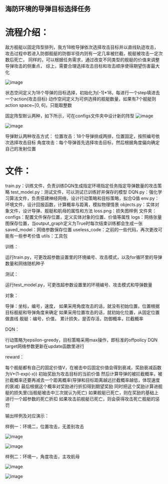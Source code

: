 ## 海防环境的导弹目标选择任务

# 流程介绍：

敌方舰艇以固定阵型排列，我方18枚导弹依次选择攻击目标并以直线轨迹攻击，
攻击过程中若进入防御舰艇的防御半径内则有一定几率被拦截，舰艇被攻击一定次数后死亡，
同样的，可以根据任务需求，通过改变不同类型的舰艇的价值来调整导弹攻击的侧重点，
综上，需要合理选择攻击目标和攻击顺序使得期望伤害最大化

![image](https://user-images.githubusercontent.com/32588806/110740733-7f60dd00-826e-11eb-81f0-7af663045c5c.png)


状态空间定义为18个导弹的目标选择，初始化为[-1]*18，每进行一个step填进去一个action(攻击目标)
动作空间定义为可供选择的舰艇数量，如果有7个舰艇则action space~[0, 6]，只能取整数


固定阵型默认两种，如下所示，可在configs文件夹中设计新的阵型
![image](https://user-images.githubusercontent.com/32588806/110739478-3c9e0580-826c-11eb-842e-01acdabdf65e.png)

![image](https://user-images.githubusercontent.com/32588806/110739530-53dcf300-826c-11eb-9864-4f963481f25d.png)


导弹默认两种攻击方式：
位置攻击：18个导弹排成两排，位置固定，按照编号依次选择攻击目标
角度攻击：每个导弹首先选择攻击目标，然后根据角度偏向确定自己的发射位置


# 文件：

train.py：训练文件，负责训练DQN生成指定环境指定任务指定导弹数量的攻击策略
test_model.py：测试文件，可以测试已训练好并保存的模型
DQN.py：强化学习算法文件，负责搭建神经网络，设计行动策略和目标策略，拟合Q值
env.py：环境文件，设计回报函数，计算概率与距离，模拟物理情景
objects.py：实体对象文件，设计导弹、舰艇和航母的属性和方法
loss.png：损失图样例 
文件夹：
configs：配置文件保存位置，定义实体对象的位置、价值等属性
logs：网络张量图保存位置，当output_graph定义为True时每次结束训练都会生成一张
saved_model：网络参数保存位置
useless_code：之前的一些代码，再次更改可能有一些参考价值
utils：工具包

训练：

运行train.py，可更改超参数设置里的环境编号、攻击模式，以及for循环里的导弹数量和网络随机种子

测试：

运行test_model.py，可更改超参数设置里的环境编号、攻击模式和导弹数量

对象：

导弹：坐标，编号，速度，
如果采用角度攻击的话，就没有初始位置，位置根据目标舰艇和导弹角度来确定
如果采用位置攻击的话，就初始化位置，从固定位置做直线
舰艇：编号，价值， 累计损失，是否存活，防御概率，拦截概率

DQN：

行动策略为epsilon-greedy，目标策略采用max操作，即标准的offpolicy DQN
target网络参数更新在update函数里进行

reward：

每个舰艇都有自己的固定价值V，在被击中后固定价值会得到衰减，奖励衰减函数为V*(1-exp(-x))
初始奖励为攻击目标的当前价值
然后计算导弹的被拦截概率，被拦截概率还要再减去一个距离概率(导弹和目标距离越远拦截概率越低，体现速度的衰减)
最后根据这个概率对奖励进行折扣得到期望奖励
同时把这个奖励计算进舰艇的损失里(当舰艇被击中三次就认为死亡)
如果舰艇已死亡，则在奖励的基础上进行一个超参数的死亡折扣
如果攻击前舰艇已死亡，则会获得攻击死亡舰艇的惩罚


输出样例及对应演示：

样例一：环境二，位置攻击，无差别攻击

![image](https://user-images.githubusercontent.com/32588806/110740782-93a4da00-826e-11eb-815f-c4bd672ad78c.png)

![image](https://user-images.githubusercontent.com/32588806/110740791-96073400-826e-11eb-9374-8ab449b663bc.png)

样例二：环境一，角度攻击，主攻航母

![image](https://user-images.githubusercontent.com/32588806/110752729-9e686a80-8280-11eb-95dd-9d3a3744adf1.png)

![image](https://user-images.githubusercontent.com/32588806/110752751-a45e4b80-8280-11eb-8202-54d130a0a0f8.png)






